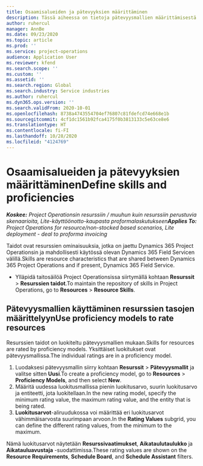 ```yaml
---
title: Osaamisalueiden ja pätevyyksien määrittäminen
description: Tässä aiheessa on tietoja pätevyysmallien määrittämisestä resurssien arvioimiseksi.
author: ruhercul
manager: AnnBe
ms.date: 09/23/2020
ms.topic: article
ms.prod: ''
ms.service: project-operations
audience: Application User
ms.reviewer: kfend
ms.search.scope: ''
ms.custom: ''
ms.assetid: ''
ms.search.region: Global
ms.search.industry: Service industries
ms.author: ruhercul
ms.dyn365.ops.version: ''
ms.search.validFrom: 2020-10-01
ms.openlocfilehash: 8738a4743554704ef76807c81fdefcd74e668e1b
ms.sourcegitcommit: 4cf1dc1561b92fca4175f0b3813133c5e63ce8e6
ms.translationtype: HT
ms.contentlocale: fi-FI
ms.lasthandoff: 10/28/2020
ms.locfileid: "4124769"
---
```

# <a name="define-skills-and-proficiencies"></a><span data-ttu-id="aa3c1-103">Osaamisalueiden ja pätevyyksien määrittäminen</span><span class="sxs-lookup"><span data-stu-id="aa3c1-103">Define skills and proficiencies</span></span>

<span data-ttu-id="aa3c1-104">_**Koskee:** Project Operationsin resurssiin / muuhun kuin resurssiin perustuvia skenaarioita, Lite-käyttöönotto-kaupasta proformalaskutukseen_</span><span class="sxs-lookup"><span data-stu-id="aa3c1-104">_**Applies To:** Project Operations for resource/non-stocked based scenarios, Lite deployment - deal to proforma invoicing_</span></span>

<span data-ttu-id="aa3c1-105">Taidot ovat resurssien ominaisuuksia, jotka on jaettu Dynamics 365 Project Operationsin ja mahdollisesti käytössä olevan Dynamics 365 Field Servicen välillä.</span><span class="sxs-lookup"><span data-stu-id="aa3c1-105">Skills are resource characteristics that are shared between Dynamics 365 Project Operations and if present, Dynamics 365 Field Service.</span></span> 

- <span data-ttu-id="aa3c1-106">Ylläpidä taitosäilöä Project Operationsissa siirtymällä kohtaan **Resurssit** \> **Resurssien taidot**.</span><span class="sxs-lookup"><span data-stu-id="aa3c1-106">To maintain the repository of skills in Project Operations, go to **Resources** \> **Resource Skills**.</span></span> 

## <a name="use-proficiency-models-to-rate-resources"></a><span data-ttu-id="aa3c1-107">Pätevyysmallien käyttäminen resurssien tasojen määrittelyyn</span><span class="sxs-lookup"><span data-stu-id="aa3c1-107">Use proficiency models to rate resources</span></span>

<span data-ttu-id="aa3c1-108">Resurssien taidot on luokiteltu pätevyysmallien mukaan.</span><span class="sxs-lookup"><span data-stu-id="aa3c1-108">Skills for resources are rated by proficiency models.</span></span> <span data-ttu-id="aa3c1-109">Yksittäiset luokitukset ovat pätevyysmallissa.</span><span class="sxs-lookup"><span data-stu-id="aa3c1-109">The individual ratings are in a proficiency model.</span></span> 

1. <span data-ttu-id="aa3c1-110">Luodaksesi pätevyysmallin siirry kohtaan **Resurssit** \> **Pätevyysmallit** ja valitse sitten **Uusi**.</span><span class="sxs-lookup"><span data-stu-id="aa3c1-110">To create a proficiency model, go to **Resources** \> **Proficiency Models**, and then select **New**.</span></span>
2. <span data-ttu-id="aa3c1-111">Määritä uudessa luokitusmallissa pienin luokitusarvo, suurin luokitusarvo ja entiteetti, jota luokitellaan.</span><span class="sxs-lookup"><span data-stu-id="aa3c1-111">In the new rating model, specify the minimum rating value, the maximum rating value, and the entity that is being rated.</span></span>
3. <span data-ttu-id="aa3c1-112">**Luokitusarvot**-aliruudukossa voi määrittää eri luokitusarvot vähimmäisarvosta suurimpaan arvoon.</span><span class="sxs-lookup"><span data-stu-id="aa3c1-112">In the **Rating Values** subgrid, you can define the different rating values, from the minimum to the maximum.</span></span>


<span data-ttu-id="aa3c1-113">Nämä luokitusarvot näytetään **Resurssivaatimukset**, **Aikataulutaulukko** ja **Aikatauluavustaja** -suodattimissa.</span><span class="sxs-lookup"><span data-stu-id="aa3c1-113">These rating values are shown on the **Resource Requirements**, **Schedule Board**, and **Schedule Assistant** filters.</span></span>
